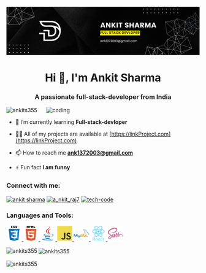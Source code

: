 ![logo](https://github.com/ankitS355/ankitS355/blob/main/bannerankit.png)
<h1 align="center">Hi 👋, I'm Ankit Sharma</h1>
<h3 align="center">A passionate full-stack-developer from India</h3>

<img align="right" alt="coding" width="400px" src="https://camo.githubusercontent.com/2366b34bb903c09617990fb5fff4622f3e941349e846ddb7e73df872a9d21233/68747470733a2f2f63646e2e6472696262626c652e636f6d2f75736572732f3733303730332f73637265656e73686f74732f363538313234332f6176656e746f2e676966">

<p align="left"> <img src="https://komarev.com/ghpvc/?username=ankits355&label=Profile%20views&color=0e75b6&style=flat" alt="ankits355" /> </p>

- 🌱 I’m currently learning **Full-stack-devloper**

- 👨‍💻 All of my projects are available at [https://linkProject.com](https://linkProject.com)

- 📫 How to reach me **ank1372003@gmail.com**

- ⚡ Fun fact **I am funny**

<h3 align="left">Connect with me:</h3>
<p align="left">
<a href="http://linkedin.com/in/ankit-sharma-a804362b0" target="blank"><img align="center" src="https://raw.githubusercontent.com/rahuldkjain/github-profile-readme-generator/master/src/images/icons/Social/linked-in-alt.svg" alt="ankit sharma" height="30" width="40" /></a>
<a href="https://instagram.com/a_nkit_raj7" target="blank"><img align="center" src="https://raw.githubusercontent.com/rahuldkjain/github-profile-readme-generator/master/src/images/icons/Social/instagram.svg" alt="a_nkit_raj7" height="30" width="40" /></a>
<a href="https://www.youtube.com/@techcode-s7h" target="blank"><img align="center" src="https://raw.githubusercontent.com/rahuldkjain/github-profile-readme-generator/master/src/images/icons/Social/youtube.svg" alt="tech-code" height="30" width="40" /></a>
</p>

<h3 align="left">Languages and Tools:</h3>
<p align="left"> <a href="https://www.w3schools.com/css/" target="_blank" rel="noreferrer"> <img src="https://raw.githubusercontent.com/devicons/devicon/master/icons/css3/css3-original-wordmark.svg" alt="css3" width="40" height="40"/> </a> <a href="https://www.w3.org/html/" target="_blank" rel="noreferrer"> <img src="https://raw.githubusercontent.com/devicons/devicon/master/icons/html5/html5-original-wordmark.svg" alt="html5" width="40" height="40"/> </a> <a href="https://www.java.com" target="_blank" rel="noreferrer"> <img src="https://raw.githubusercontent.com/devicons/devicon/master/icons/java/java-original.svg" alt="java" width="40" height="40"/> </a> <a href="https://developer.mozilla.org/en-US/docs/Web/JavaScript" target="_blank" rel="noreferrer"> <img src="https://raw.githubusercontent.com/devicons/devicon/master/icons/javascript/javascript-original.svg" alt="javascript" width="40" height="40"/> </a> <a href="https://www.mysql.com/" target="_blank" rel="noreferrer"> <img src="https://raw.githubusercontent.com/devicons/devicon/master/icons/mysql/mysql-original-wordmark.svg" alt="mysql" width="40" height="40"/> </a> <a href="https://reactjs.org/" target="_blank" rel="noreferrer"> <img src="https://raw.githubusercontent.com/devicons/devicon/master/icons/react/react-original-wordmark.svg" alt="react" width="40" height="40"/> </a> <a href="https://sass-lang.com" target="_blank" rel="noreferrer"> <img src="https://raw.githubusercontent.com/devicons/devicon/master/icons/sass/sass-original.svg" alt="sass" width="40" height="40"/> </a> </p>

<p><img align="left" src="https://github-readme-stats.vercel.app/api/top-langs?username=ankits355&show_icons=true&locale=en&layout=compact" alt="ankits355" /></p>

<p>&nbsp;<img align="center" src="https://github-readme-stats.vercel.app/api?username=ankits355&show_icons=true&locale=en" alt="ankits355" /></p>

<p><img align="center" src="https://github-readme-streak-stats.herokuapp.com/?user=ankits355&" alt="ankits355" /></p>
